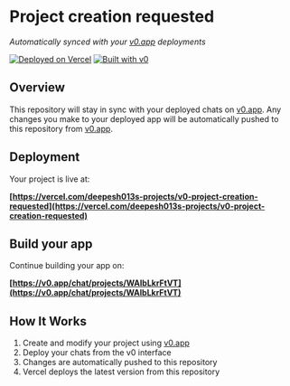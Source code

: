 # Project creation requested

*Automatically synced with your [v0.app](https://v0.app) deployments*

[![Deployed on Vercel](https://img.shields.io/badge/Deployed%20on-Vercel-black?style=for-the-badge&logo=vercel)](https://vercel.com/deepesh013s-projects/v0-project-creation-requested)
[![Built with v0](https://img.shields.io/badge/Built%20with-v0.app-black?style=for-the-badge)](https://v0.app/chat/projects/WAlbLkrFtVT)

## Overview

This repository will stay in sync with your deployed chats on [v0.app](https://v0.app).
Any changes you make to your deployed app will be automatically pushed to this repository from [v0.app](https://v0.app).

## Deployment

Your project is live at:

**[https://vercel.com/deepesh013s-projects/v0-project-creation-requested](https://vercel.com/deepesh013s-projects/v0-project-creation-requested)**

## Build your app

Continue building your app on:

**[https://v0.app/chat/projects/WAlbLkrFtVT](https://v0.app/chat/projects/WAlbLkrFtVT)**

## How It Works

1. Create and modify your project using [v0.app](https://v0.app)
2. Deploy your chats from the v0 interface
3. Changes are automatically pushed to this repository
4. Vercel deploys the latest version from this repository